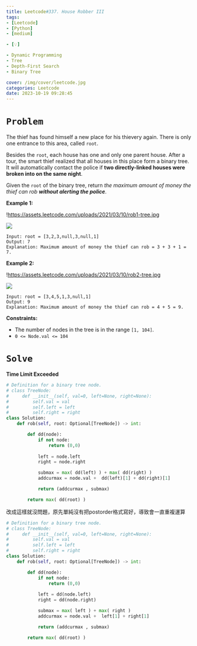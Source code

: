 ```yaml
---
title: Leetcode#337. House Robber III
tags:
- [Leetcode]
- [Python]
- [medium]

- [💡]

- Dynamic Programming
- Tree
- Depth-First Search
- Binary Tree

cover: /img/cover/leetcode.jpg
categories: Leetcode
date: 2023-10-19 09:28:45
---
```


# `Problem`

The thief has found himself a new place for his thievery again. There is only one entrance to this area, called `root`.

Besides the `root`, each house has one and only one parent house. After a tour, the smart thief realized that all houses in this place form a binary tree. It will automatically contact the police if **two directly-linked houses were broken into on the same night**.

Given the `root` of the binary tree, return *the maximum amount of money the thief can rob **without alerting the police***.

**Example 1:**

!https://assets.leetcode.com/uploads/2021/03/10/rob1-tree.jpg

![](https://assets.leetcode.com/uploads/2021/03/10/rob1-tree.jpg)

```
Input: root = [3,2,3,null,3,null,1]
Output: 7
Explanation: Maximum amount of money the thief can rob = 3 + 3 + 1 = 7.

```

**Example 2:**

!https://assets.leetcode.com/uploads/2021/03/10/rob2-tree.jpg

![](https://assets.leetcode.com/uploads/2021/03/10/rob2-tree.jpg)

```
Input: root = [3,4,5,1,3,null,1]
Output: 9
Explanation: Maximum amount of money the thief can rob = 4 + 5 = 9.

```

**Constraints:**

- The number of nodes in the tree is in the range `[1, 104]`.
- `0 <= Node.val <= 104`

# `Solve`

**Time Limit Exceeded**

```python
# Definition for a binary tree node.
# class TreeNode:
#     def __init__(self, val=0, left=None, right=None):
#         self.val = val
#         self.left = left
#         self.right = right
class Solution:
    def rob(self, root: Optional[TreeNode]) -> int:

        def dd(node):
            if not node:
                return (0,0)
            
            left = node.left
            right = node.right

            submax = max( dd(left) ) + max( dd(right) )
            addcurmax = node.val +  dd(left)[1] + dd(right)[1]  

            return (addcurmax , submax)

        return max( dd(root) )
```

改成這樣就沒問題，原先單純沒有把postorder格式寫好，導致會一直重複運算

```python
# Definition for a binary tree node.
# class TreeNode:
#     def __init__(self, val=0, left=None, right=None):
#         self.val = val
#         self.left = left
#         self.right = right
class Solution:
    def rob(self, root: Optional[TreeNode]) -> int:

        def dd(node):
            if not node:
                return (0,0)
            
            left = dd(node.left)
            right = dd(node.right)

            submax = max( left ) + max( right )
            addcurmax = node.val +  left[1] + right[1]  

            return (addcurmax , submax)

        return max( dd(root) )
```